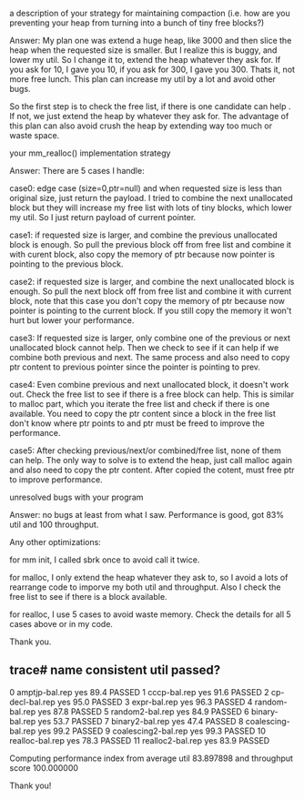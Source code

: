 a description of your strategy for maintaining compaction (i.e. how are you preventing your heap from turning into a bunch of tiny free blocks?)

Answer: My plan one was extend a huge heap, like 3000 and then slice the heap when the requested size is smaller. But I realize this is buggy, and lower my util. So I change it to, extend the heap whatever they ask for. If you ask for 10, I gave you 10, if you ask for 300, I gave you 300. Thats it, not more free lunch. This plan can increase my util by a lot and avoid other bugs.

So the first step is to check the free list, if there is one candidate can help . If not, we just extend the heap by whatever they ask for. The advantage of this plan can also avoid crush the heap by extending way too much or waste space.

your mm_realloc() implementation strategy

Answer:
There are 5 cases I handle:

case0: edge case (size=0,ptr=null) and when requested size is less than original size, just return the payload. I tried to combine the next unallocated block but they will increase my free list with lots of tiny blocks, which lower my util. So I just return payload of current pointer.

case1: if requested size is larger, and combine the previous unallocated block is enough. So pull the previous block off from free list and combine it with curent block, also copy the memory of ptr because now pointer is pointing to the previous block.

case2:  if requested size is larger, and combine the next unallocated block is enough. So pull the next block off from free list and combine it with current block, note that this case you don't copy the memory of ptr because now pointer is pointing to the current block. If you still copy the memory it won't hurt but lower your performance.

case3: If requested size is larger, only combine one of the previous or next unallocated block cannot help. Then we check to see if it can help if we combine both previous and next. The same process and also need to copy ptr content to previous pointer since the pointer is pointing to prev.

case4: Even combine previous and next unallocated block, it doesn't work out. Check the free list to see if there is a free block can help. This is similar to malloc part, which you iterate the free list and check if there is one available. You need to copy the ptr content since a block in the free list don't know where ptr points to and ptr must be freed to improve the performance.

case5: After checking previous/next/or combined/free list, none of them can help. The only way to solve is to extend the heap, just call malloc again and also need to copy the ptr content. After copied the cotent, must free ptr to improve performance.

unresolved bugs with your program

Answer: no bugs at least from what I saw. Performance is good, got 83% util and 100 throughput.

Any other optimizations:

for mm init, I called sbrk once to avoid call it twice.

for malloc, I only extend the heap whatever they ask to, so I avoid a lots of rearrange code to imporve my both util and throughput. Also I check the free list to see if there is a block available.

for realloc, I use 5 cases to avoid waste memory. Check the details for all 5 cases above or in my code.

Thank you.

trace#  name                  consistent   util   passed?
-----------------------------------------------------------------------
 0      amptjp-bal.rep        yes       89.4     PASSED
 1      cccp-bal.rep          yes       91.6     PASSED
 2      cp-decl-bal.rep       yes       95.0     PASSED
 3      expr-bal.rep          yes       96.3     PASSED
 4      random-bal.rep        yes       87.8     PASSED
 5      random2-bal.rep       yes       84.9     PASSED
 6      binary-bal.rep        yes       53.7     PASSED
 7      binary2-bal.rep       yes       47.4     PASSED
 8      coalescing-bal.rep    yes       99.2     PASSED
 9      coalescing2-bal.rep   yes       99.3     PASSED
 10     realloc-bal.rep       yes       78.3     PASSED
 11     realloc2-bal.rep      yes       83.9     PASSED

Computing performance index from average util 83.897898 and throughput score 100.000000

Thank you!